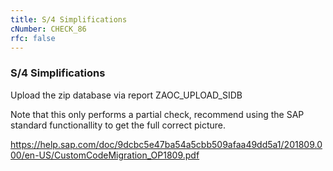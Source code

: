 ```yaml
---
title: S/4 Simplifications
cNumber: CHECK_86
rfc: false
---
```


### S/4 Simplifications
Upload the zip database via report ZAOC_UPLOAD_SIDB

Note that this only performs a partial check, recommend using the SAP standard functionallity to get the full correct picture.

https://help.sap.com/doc/9dcbc5e47ba54a5cbb509afaa49dd5a1/201809.000/en-US/CustomCodeMigration_OP1809.pdf
